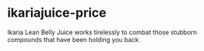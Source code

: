 # ikariajuice-price
Ikaria Lean Belly Juice works tirelessly to combat those stubborn compounds that have been holding you back.
